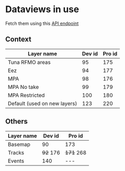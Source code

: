 # Dataviews in use

Fetch them using this [API endpoint](https://gateway.api.globalfishingwatch.org/swagger#/DataviewsAPI)

## Context

| Layer name                   | Dev id | Pro id |
| ---------------------------- | ------ | ------ |
| Tuna RFMO areas              | 95     | 175    |
| Eez                          | 94     | 177    |
| MPA                          | 98     | 176    |
| MPA No take                  | 99     | 179    |
| MPA Restricted               | 100    | 180    |
| Default (used on new layers) | 123    | 220    |

## Others

| Layer name | Dev id     | Pro id      |
| ---------- | ---------- | ----------- |
| Basemap    | 90         | 173         |
| Tracks     | ~~92~~ 176 | ~~171~~ 268 |
| Events     | 140        | ---         |
